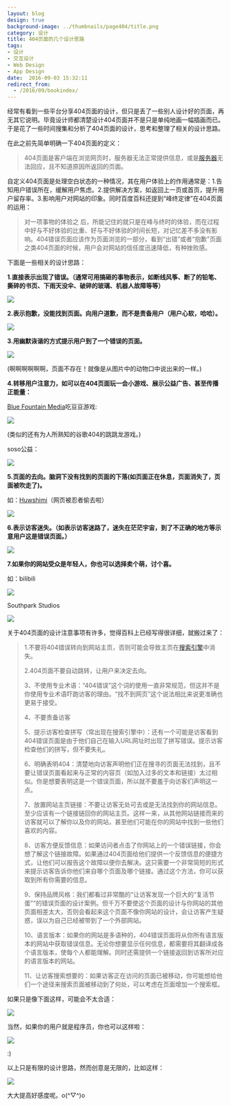 ```yaml
---
layout: blog
design: true
background-image: ../thumbnails/page404/title.png
category: 设计
title: 404页面的几个设计思路
tags:
- 设计
- 交互设计
- Web Design
- App Design
date:  2016-09-03 15:32:11
redirect_from:
  - /2016/09/bookindex/
---
```


经常有看到一些平台分享404页面的设计，但只是丢了一些别人设计好的页面，再无其它说明。毕竟设计师都清楚设计404页面并不是只是单纯地画一幅插画而已。于是花了一些时间搜集和分析了404页面的设计，思考和整理了相关的设计思路。

在此之前先简单明确一下404页面的定义：

> 404页面是客户端在浏览网页时，服务器无法正常提供信息，或是[服务器](http://baike.baidu.com/view/899.htm)无法回应，且不知道原因所返回的页面。

自定义404页面是处理空白状态的一种情况，其在用户体验上的作用通常是：1.告知用户错误所在，缓解用户焦虑。2.提供解决方案，如返回上一页或首页，提升用户留存率。3.影响用户对网站的印象。同时百度百科还提到“峰终定律”在404页面的运用：

> 对一项事物的体验之 后，所能记住的就只是在峰与终时的体验，而在过程中好与不好体验的比重、好与不好体验的时间长短，对记忆差不多没有影响。404错误页面应该作为页面浏览的一部分，看到“出错”或者“抱歉”页面之类404页面的时候，用户会对网站的信任度迅速降低，有种挫败感。

下面是一些相关的设计思路：

**1.直接表示出现了错误。（通常可用搞砸的事物表示，如断线风筝、断了的铅笔、撕碎的书页、下雨天没伞、破碎的玻璃、机器人故障等等）**

![](http://upload-images.jianshu.io/upload_images/746926-41633c01159b4e64?imageMogr2/auto-orient/strip%7CimageView2/2/w/1240)

**2.表示抱歉，没能找到页面。向用户道歉，而不是责备用户（用户心软，哈哈）。**

![](http://upload-images.jianshu.io/upload_images/746926-364c2de75549c8f5.jpg?imageMogr2/auto-orient/strip%7CimageView2/2/w/1240)

**3.用幽默诙谐的方式提示用户到了一个错误的页面。**

![](http://upload-images.jianshu.io/upload_images/746926-b7c9d8d7c836b216.jpg?imageMogr2/auto-orient/strip%7CimageView2/2/w/1240)

(啊啊啊啊啊啊，页面不存在！就像是从图片中的动物口中说出来的一样。)



**4.转移用户注意力，如可以在404页面玩一会小游戏、展示公益广告、甚至传播正能量：**

[Blue Fountain Media](http://www.bluefountainmedia.com/404/)吃豆豆游戏:

![](http://upload-images.jianshu.io/upload_images/746926-3945c5851fef42eb.jpg?imageMogr2/auto-orient/strip%7CimageView2/2/w/1240)

(类似的还有为人所熟知的谷歌404的跳跳龙游戏。)



soso公益：

![](http://upload-images.jianshu.io/upload_images/746926-abf3e75f18376577.png?imageMogr2/auto-orient/strip%7CimageView2/2/w/1240)

**5.页面的去向。脑洞下没有找到的页面的下落(如页面正在休息，页面消失了，页面被吹走了)。**

如：[Huwshimi](http://huwshimi.com/404/)（网页被忍者偷去啦）

![](http://upload-images.jianshu.io/upload_images/746926-88a0b80ee9fc6576.jpg?imageMogr2/auto-orient/strip%7CimageView2/2/w/1240)

**6.表示访客迷失。（如表示访客迷路了，迷失在茫茫宇宙，到了不正确的地方等示意用户这是错误页面。）**

![](http://upload-images.jianshu.io/upload_images/746926-04fdc87940aac0a1?imageMogr2/auto-orient/strip%7CimageView2/2/w/1240)

**7.如果你的网站受众是年轻人，你也可以选择卖个萌，讨个喜。**

如：bilibili

![](http://upload-images.jianshu.io/upload_images/746926-330a3dd2b8a8a9b1.png?imageMogr2/auto-orient/strip%7CimageView2/2/w/1240)

Southpark Studios

![](http://upload-images.jianshu.io/upload_images/746926-3e9f0327da657c3f.jpg?imageMogr2/auto-orient/strip%7CimageView2/2/w/1240)

关于404页面的设计注意事项有许多，觉得百科上已经写得很详细，就搬过来了：

> 1.不要将404错误转向到网站主页，否则可能会导致主页在[搜索引擎](http://baike.baidu.com/view/1154.htm)中消失。
>
> 2.404页面不要自动跳转，让用户来决定去向。
>
> 3、不使用专业术语：“404错误”这个词的使用一直非常规范，但这并不是你使用专业术语吓跑访客的理由。“找不到网页”这个说法相比来说更准确也更易于接受。
>
> 4、不要责备访客
>
> 5、提示访客检查拼写（常出现在搜索引擎中）：还有一个可能是访客看到404错误页面是由于他们自己在输入URL网址时出现了拼写错误。提示访客检查他们的拼写，但不要失礼。
>
> 6、明确表明404：清楚地向访客声明他们正在搜寻的页面无法找到，且不要让错误页面看起来与正常的内容页（如加入过多的文本和链接）太过相似。你是想要表明这是一个错误页面，所以就不要羞于向访客们声明这一点。
>
> 7、放置网站主页链接：不要让访客无处可去或是无法找到你的网站信息。至少应该有一个链接链回你的网站主页。这样一来，从其他网站链接而来的访客就可以了解你以及你的网站，甚至他们可能在你的网站中找到一些他们喜欢的内容。
>
> 8、访客方便反馈信息：如果访问者点击了你网站上的一个错误链接，你会想了解这个链接故障。如果通过404页面给他们提供一个反馈信息的便捷方式，让他们可以报告这个故障以便你去解决。这只需要一个非常简短的形式来提示访客告诉你他们来自哪个页面及哪个链接。通过这个方法，你可以获取到所有你需要的信息。
>
> 9、保持品牌风格：我们都看过非常酷的“让访客发现一个巨大的“复活节蛋”“的错误页面的设计案例。但千万不要使这个页面的设计与你网站的其他页面相差太大，否则会看起来这个页面不像你网站的设计，会让访客产生疑惑，误以为自己已经被带到了一个外部网站。
>
> 10、语言版本：如果你的网站是多语种的，404错误页面将从你所有语言版本的网站中获取错误信息。无论你想要显示任何信息，都需要将其翻译成各个语言版本，使每个人都能理解。同时还需提供一个链接返回到访客所对应的语言版本的网站。
>
> 11、让访客搜索想要的：如果访客正在访问的页面已被移动，你可能想给他们一个途径来搜索页面被移动到了何处，可以考虑在页面增加一个搜索框。

如果只是像下面这样，可能会不太合适：

![](http://upload-images.jianshu.io/upload_images/89797-57cd26a8392bf713.jpg?imageMogr2/auto-orient/strip%7CimageView2/2/w/1240)

当然，如果你的用户就是程序员，你也可以这样啦：

![](http://upload-images.jianshu.io/upload_images/746926-793ba5392e2892d8.jpg?imageMogr2/auto-orient/strip%7CimageView2/2/w/1240)

:)

以上只是有限的设计思路，然而创意是无限的，比如这样：

![](http://upload-images.jianshu.io/upload_images/89797-d9839342b11f7827.jpg?imageMogr2/auto-orient/strip)

大大提高好感度呢。o(^▽^)o